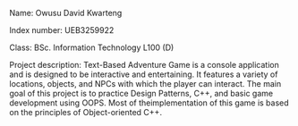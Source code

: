 Name: Owusu David Kwarteng

Index number: UEB3259922

Class: BSc. Information Technology L100 (D) 

Project description: Text-Based Adventure Game is a console application and is designed to be interactive and entertaining. 
It features a variety of locations, objects, and NPCs with which the player can interact. 
The main goal of this project is to practice Design Patterns, C++, and basic game development using OOPS. 
Most of theimplementation of this game is based on the principles of Object-oriented C++.
